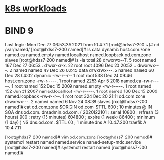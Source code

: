 # [k8s workloads](https://kubernetes.io/docs/concepts/workloads/controllers/deployment/)










# BIND 9 






Last login: Mon Dec 27 06:53:39 2021 from 10.4.7.1
[root@hdss7-200 ~]# cd /var/named/
[root@hdss7-200 named]# ls
data  dynamic  host.com.zone  named.ca  named.empty  named.localhost  named.loopback  od.com.zone  slaves
[root@hdss7-200 named]# ls -la
total 28
drwxrwx--T.  5 root  named  167 Dec 27 06:53 .
drwxr-xr-x. 22 root  root  4096 Dec 20 20:52 ..
drwxrwx---.  2 named named   49 Dec 26 03:45 data
drwxrwx---.  2 named named   60 Dec 28 04:02 dynamic
-rw-r--r--   1 root  root   538 Dec 24 09:46 host.com.zone
-rw-r-----.  1 root  named 2253 Apr  5  2018 named.ca
-rw-r-----.  1 root  named  152 Dec 15  2009 named.empty
-rw-r-----.  1 root  named  152 Jun 21  2007 named.localhost
-rw-r-----.  1 root  named  168 Dec 15  2009 named.loopback
-rw-r--r--.  1 root  root   324 Dec 20 21:11 od.com.zone
drwxrwx---.  2 named named    6 Nov 24 08:38 slaves
[root@hdss7-200 named]# cat od.com.zone
$ORIGIN od.com.
$TTL 600        ; 10 minutes
@               IN SOA  dns.od.com. dnsadmin.od.com. (
2020122101 ; serial
10800      ; refresh (3 hours)
900        ; retry (15 minutes)
604800     ; expire (1 week)
86400      ; minimum (1 day)
)
NS   dns.od.com.
$TTL 60 ; 1 minute
dns                A    10.4.7.200
traefik            A    10.4.7.11

[root@hdss7-200 named]# vim od.com.zone
[root@hdss7-200 named]# systemctl restart named
named.service             named-setup-rndc.service
[root@hdss7-200 named]# systemctl restart named
[root@hdss7-200 named]#




